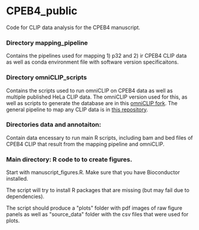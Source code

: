 # CPEB4_public

Code for CLIP data analysis for the CPEB4 manuscript.

### Directory mapping_pipeline

Contains the pipelines used for mapping 1) p32 and 2) ir CPEB4 CLIP data as well as conda environment file with software version specificaitons.

### Directory omniCLIP_scripts

Contains the scripts used to run omniCLIP on CPEB4 data as well as multiple published HeLa CLIP data. The omniCLIP version used for this, as well as scripts to generate the database are in this [omniCLIP fork](https://github.com/slebedeva/omniCLIP). The general pipeline to map any CLIP data is in [this repository](https://github.com/slebedeva/CLIP_mapping).

### Directories data and annotaiton:

Contain data encessary to run main R scripts, including bam and bed files of CPEB4 CLIP that result from the mapping pipeline and omniCLIP.

### Main directory: R code to to create figures.

Start with manuscript_figures.R. Make sure that you have Bioconductor installed. 

The script will try to install R packages that are missing (but may fail due to dependencies).

The script should produce a "plots" folder with pdf images of raw figure panels as well as "source_data" folder with the csv files that were used for plots.
